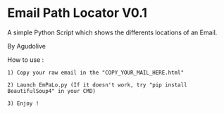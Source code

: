 # Email Path Locator V0.1

A simple Python Script which shows the differents locations of an Email.

By Agudolive



  How to use :

    1) Copy your raw email in the "COPY_YOUR_MAIL_HERE.html"

    2) Launch EmPaLo.py (If it doesn't work, try "pip install BeautifulSoup4" in your CMD)

    3) Enjoy !

  
